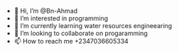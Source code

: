 - 👋 Hi, I’m @Bn-Ahmad
- 👀 I’m interested in programming
- 🌱 I’m currently learning water resources engineearing
- 💞️ I’m looking to collaborate on progaramming
- 📫 How to reach me +2347036605334

<!---
Bn-Ahmad/Bn-Ahmad is a ✨ special ✨ repository because its `README.md` (this file) appears on your GitHub profile.
You can click the Preview link to take a look at your changes.
--->
